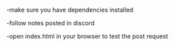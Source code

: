 -make sure you have dependencies installed

-follow notes posted  in discord

-open index.html in your browser to test the post request
